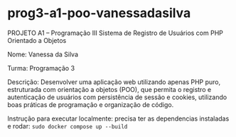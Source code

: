 # prog3-a1-poo-vanessadasilva
PROJETO A1 – Programação III Sistema de Registro de Usuários com PHP Orientado a Objetos

Nome: Vanessa da Silva

Turma: Programação 3

Descrição: Desenvolver uma aplicação web utilizando apenas PHP puro, estruturada com orientação
a objetos (POO), que permita o registro e autenticação de usuários com persistência de
sessão e cookies, utilizando boas práticas de programação e organização de código.

Instrução para executar localmente: precisa ter as dependencias instaladas e rodar:
```sudo docker compose up --build```
